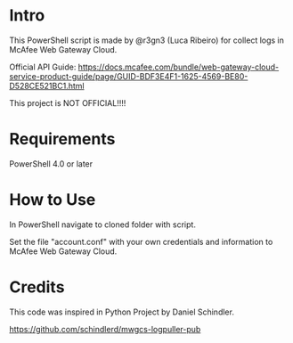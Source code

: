 # Intro
This PowerShell script is made by @r3gn3 (Luca Ribeiro) for collect logs in McAfee Web Gateway Cloud.

Official API Guide: https://docs.mcafee.com/bundle/web-gateway-cloud-service-product-guide/page/GUID-BDF3E4F1-1625-4569-BE80-D528CE521BC1.html

This project is NOT OFFICIAL!!!!

# Requirements
PowerShell 4.0 or later

# How to Use
In PowerShell navigate to cloned folder with script.

Set the file "account.conf" with your own credentials and information to McAfee Web Gateway Cloud.

# Credits
This code was inspired in Python Project by Daniel Schindler.

https://github.com/schindlerd/mwgcs-logpuller-pub